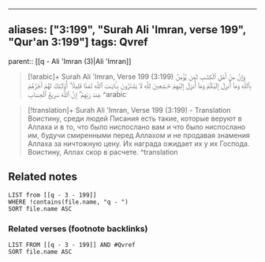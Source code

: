 
---
aliases: ["3:199", "Surah Ali 'Imran, verse 199", "Qur'an 3:199"]
tags: Qvref
---

parent:: [[q - Ali 'Imran (3)|Ali 'Imran]]

> [!arabic]+ Surah Ali 'Imran, Verse 199 (3:199)
> <span class="quran-arabic">وَإِنَّ مِنْ أَهْلِ ٱلْكِتَـٰبِ لَمَن يُؤْمِنُ بِٱللَّهِ وَمَآ أُنزِلَ إِلَيْكُمْ وَمَآ أُنزِلَ إِلَيْهِمْ خَـٰشِعِينَ لِلَّهِ لَا يَشْتَرُونَ بِـَٔايَـٰتِ ٱللَّهِ ثَمَنًا قَلِيلًا ۗ أُو۟لَـٰٓئِكَ لَهُمْ أَجْرُهُمْ عِندَ رَبِّهِمْ ۗ إِنَّ ٱللَّهَ سَرِيعُ ٱلْحِسَابِ</span>
^arabic

> [!translation]+ Surah Ali 'Imran, Verse 199 (3:199) - Translation
> Воистину, среди людей Писания есть такие, которые веруют в Аллаха и в то, что было ниспослано вам и что было ниспослано им, будучи смиренными перед Аллахом и не продавая знамения Аллаха за ничтожную цену. Их награда ожидает их у их Господа. Воистину, Аллах скор в расчете.
^translation



## Related notes
```dataview
LIST from [[q - 3 - 199]]
WHERE !contains(file.name, "q - ")
SORT file.name ASC
```

### Related verses (footnote backlinks)
```dataview
LIST FROM [[q - 3 - 199]] AND #Qvref
SORT file.name ASC
```

